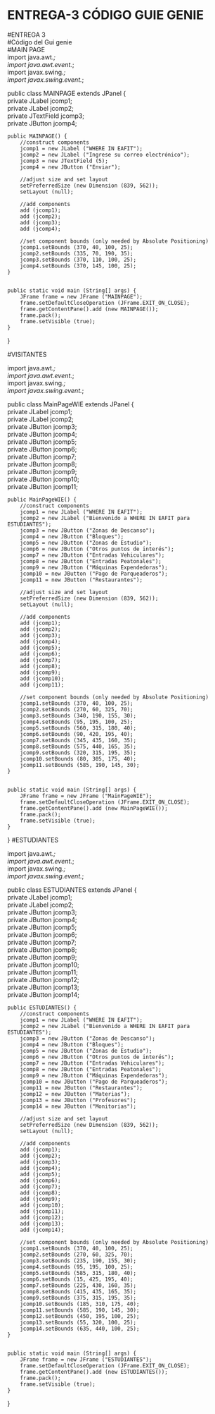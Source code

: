 # ENTREGA-3 CÓDIGO GUIE GENIE<br>
#ENTREGA 3<br>
#Código del Gui genie<br>
#MAIN PAGE<br>
import java.awt.*; <br>
import java.awt.event.*; <br>
import javax.swing.*; <br>
import javax.swing.event.*; <br>

public class MAINPAGE extends JPanel { <br>
    private JLabel jcomp1; <br>
    private JLabel jcomp2; <br>
    private JTextField jcomp3; <br>
    private JButton jcomp4; <br>

    public MAINPAGE() {
        //construct components
        jcomp1 = new JLabel ("WHERE IN EAFIT");
        jcomp2 = new JLabel ("Ingrese su correo electrónico");
        jcomp3 = new JTextField (5);
        jcomp4 = new JButton ("Enviar");

        //adjust size and set layout
        setPreferredSize (new Dimension (839, 562));
        setLayout (null);

        //add components
        add (jcomp1);
        add (jcomp2);
        add (jcomp3);
        add (jcomp4);

        //set component bounds (only needed by Absolute Positioning)
        jcomp1.setBounds (370, 40, 100, 25);
        jcomp2.setBounds (335, 70, 190, 35);
        jcomp3.setBounds (370, 110, 100, 25);
        jcomp4.setBounds (370, 145, 100, 25);
    }


    public static void main (String[] args) {
        JFrame frame = new JFrame ("MAINPAGE");
        frame.setDefaultCloseOperation (JFrame.EXIT_ON_CLOSE);
        frame.getContentPane().add (new MAINPAGE());
        frame.pack();
        frame.setVisible (true);
    }
}

#VISITANTES

import java.awt.*; <br>
import java.awt.event.*; <br>
import javax.swing.*; <br>
import javax.swing.event.*; <br>

public class MainPageWIE extends JPanel { <br>
    private JLabel jcomp1;<br>
    private JLabel jcomp2;<br>
    private JButton jcomp3;<br>
    private JButton jcomp4;<br>
    private JButton jcomp5;<br>
    private JButton jcomp6;<br>
    private JButton jcomp7;<br>
    private JButton jcomp8;<br>
    private JButton jcomp9;<br>
    private JButton jcomp10;<br>
    private JButton jcomp11;<br>

    public MainPageWIE() {
        //construct components
        jcomp1 = new JLabel ("WHERE IN EAFIT");
        jcomp2 = new JLabel ("Bienvenido a WHERE IN EAFIT para ESTUDIANTES");
        jcomp3 = new JButton ("Zonas de Descanso");
        jcomp4 = new JButton ("Bloques");
        jcomp5 = new JButton ("Zonas de Estudio");
        jcomp6 = new JButton ("Otros puntos de interés");
        jcomp7 = new JButton ("Entradas Vehiculares");
        jcomp8 = new JButton ("Entradas Peatonales");
        jcomp9 = new JButton ("Máquinas Expendedoras");
        jcomp10 = new JButton ("Pago de Parqueaderos");
        jcomp11 = new JButton ("Restaurantes");

        //adjust size and set layout
        setPreferredSize (new Dimension (839, 562));
        setLayout (null);

        //add components
        add (jcomp1);
        add (jcomp2);
        add (jcomp3);
        add (jcomp4);
        add (jcomp5);
        add (jcomp6);
        add (jcomp7);
        add (jcomp8);
        add (jcomp9);
        add (jcomp10);
        add (jcomp11);

        //set component bounds (only needed by Absolute Positioning)
        jcomp1.setBounds (370, 40, 100, 25);
        jcomp2.setBounds (270, 60, 325, 70);
        jcomp3.setBounds (340, 190, 155, 30);
        jcomp4.setBounds (95, 195, 100, 25);
        jcomp5.setBounds (560, 315, 180, 40);
        jcomp6.setBounds (90, 420, 195, 40);
        jcomp7.setBounds (345, 435, 160, 35);
        jcomp8.setBounds (575, 440, 165, 35);
        jcomp9.setBounds (320, 315, 195, 35);
        jcomp10.setBounds (80, 305, 175, 40);
        jcomp11.setBounds (585, 190, 145, 30);
    }


    public static void main (String[] args) {
        JFrame frame = new JFrame ("MainPageWIE");
        frame.setDefaultCloseOperation (JFrame.EXIT_ON_CLOSE);
        frame.getContentPane().add (new MainPageWIE());
        frame.pack();
        frame.setVisible (true);
    }
}
#ESTUDIANTES

import java.awt.*;<br>
import java.awt.event.*;<br>
import javax.swing.*;<br>
import javax.swing.event.*;<br>

public class ESTUDIANTES extends JPanel {<br>
    private JLabel jcomp1;<br>
    private JLabel jcomp2;<br>
    private JButton jcomp3;<br>
    private JButton jcomp4;<br>
    private JButton jcomp5;<br>
    private JButton jcomp6;<br>
    private JButton jcomp7;<br>
    private JButton jcomp8;<br>
    private JButton jcomp9;<br>
    private JButton jcomp10;<br>
    private JButton jcomp11;<br>
    private JButton jcomp12;<br>
    private JButton jcomp13;<br>
    private JButton jcomp14;<br>

    public ESTUDIANTES() {
        //construct components
        jcomp1 = new JLabel ("WHERE IN EAFIT");
        jcomp2 = new JLabel ("Bienvenido a WHERE IN EAFIT para ESTUDIANTES");
        jcomp3 = new JButton ("Zonas de Descanso");
        jcomp4 = new JButton ("Bloques");
        jcomp5 = new JButton ("Zonas de Estudio");
        jcomp6 = new JButton ("Otros puntos de interés");
        jcomp7 = new JButton ("Entradas Vehiculares");
        jcomp8 = new JButton ("Entradas Peatonales");
        jcomp9 = new JButton ("Máquinas Expendedoras");
        jcomp10 = new JButton ("Pago de Parqueaderos");
        jcomp11 = new JButton ("Restaurantes");
        jcomp12 = new JButton ("Materias");
        jcomp13 = new JButton ("Profesores");
        jcomp14 = new JButton ("Monitorias");

        //adjust size and set layout
        setPreferredSize (new Dimension (839, 562));
        setLayout (null);

        //add components
        add (jcomp1);
        add (jcomp2);
        add (jcomp3);
        add (jcomp4);
        add (jcomp5);
        add (jcomp6);
        add (jcomp7);
        add (jcomp8);
        add (jcomp9);
        add (jcomp10);
        add (jcomp11);
        add (jcomp12);
        add (jcomp13);
        add (jcomp14);

        //set component bounds (only needed by Absolute Positioning)
        jcomp1.setBounds (370, 40, 100, 25);
        jcomp2.setBounds (270, 60, 325, 70);
        jcomp3.setBounds (235, 190, 155, 30);
        jcomp4.setBounds (95, 195, 100, 25);
        jcomp5.setBounds (585, 315, 180, 40);
        jcomp6.setBounds (15, 425, 195, 40);
        jcomp7.setBounds (225, 430, 160, 35);
        jcomp8.setBounds (415, 435, 165, 35);
        jcomp9.setBounds (375, 315, 195, 35);
        jcomp10.setBounds (185, 310, 175, 40);
        jcomp11.setBounds (585, 190, 145, 30);
        jcomp12.setBounds (450, 195, 100, 25);
        jcomp13.setBounds (55, 320, 100, 25);
        jcomp14.setBounds (635, 440, 100, 25);
    }


    public static void main (String[] args) {
        JFrame frame = new JFrame ("ESTUDIANTES");
        frame.setDefaultCloseOperation (JFrame.EXIT_ON_CLOSE);
        frame.getContentPane().add (new ESTUDIANTES());
        frame.pack();
        frame.setVisible (true);
    }
}
